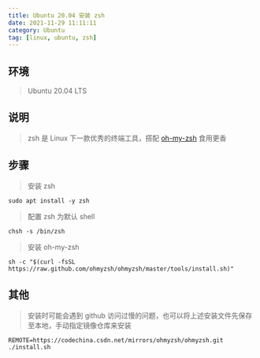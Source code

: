 ```yaml
---
title: Ubuntu 20.04 安装 zsh
date: 2021-11-29 11:11:11
category: Ubuntu
tag: [linux, ubuntu, zsh]
---
```


## 环境

> Ubuntu 20.04 LTS



## 说明

> zsh 是 Linux 下一款优秀的终端工具，搭配 [oh-my-zsh](https://ohmyz.sh/) 食用更香



## 步骤

> 安装 zsh

```shell
sudo apt install -y zsh
```

> 配置 zsh 为默认 shell

```shell
chsh -s /bin/zsh
```

> 安装 oh-my-zsh

```
sh -c "$(curl -fsSL https://raw.github.com/ohmyzsh/ohmyzsh/master/tools/install.sh)"
```



## 其他

> 安装时可能会遇到 github 访问过慢的问题，也可以将上述安装文件先保存至本地，手动指定镜像仓库来安装

```shell
REMOTE=https://codechina.csdn.net/mirrors/ohmyzsh/ohmyzsh.git ./install.sh
```

